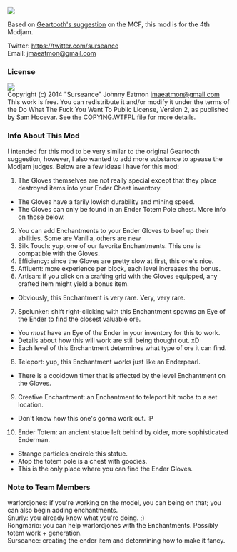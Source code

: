 ![](https://copy.com/HNrV7k74CymKPRRc)

Based on [Geartooth's suggestion](http://www.minecraftforum.net/topic/1299856-ender-gloves/) 
on the MCF, this mod is for the 4th Modjam.

Twitter: https://twitter.com/surseance <br/> 
Email: <jmaeatmon@gmail.com>

### License
![](http://www.wtfpl.net/wp-content/uploads/2012/12/wtfpl-badge-1.png) <br/>
Copyright (c) 2014 "Surseance" Johnny Eatmon <jmaeatmon@gmail.com>
This work is free. You can redistribute it and/or modify it under the
terms of the Do What The Fuck You Want To Public License, Version 2,
as published by Sam Hocevar. See the COPYING.WTFPL file for more details.

### Info About This Mod
I intended for this mod to be very similar to the original Geartooth suggestion, however, I also wanted to add more substance to apease the Modjam judges. Below are a few ideas I have for this mod:

1. The Gloves themselves are not really special except that they place destroyed items into your Ender Chest inventory.
  * The Gloves have a farily lowish durability and mining speed.
  * The Gloves can only be found in an Ender Totem Pole chest. More info on those below.
2. You can add Enchantments to your Ender Gloves to beef up their abilities. Some are Vanilla, others are new.
3. Silk Touch: yup, one of our favorite Enchantments. This one is compatible with the Gloves.
4. Efficiency: since the Gloves are pretty slow at first, this one's nice.
5. Affluent: more experience per block, each level increases the bonus.
6. Artisan: if you click on a crafting grid with the Gloves equipped, any crafted item might yield a bonus item.
  * Obviously, this Enchantment is very rare. Very, very rare.
7. Spelunker: shift right-clicking with this Enchantment spawns an Eye of the Ender to find the closest valuable ore.
  * You *must* have an Eye of the Ender in your inventory for this to work. 
  * Details about how this will work are still being thought out. xD
  * Each level of this Enchantment determines what type of ore it can find.
8. Teleport: yup, this Enchantment works just like an Enderpearl. 
  * There is a cooldown timer that is affected by the level Enchantment on the Gloves.
9. Creative Enchantment: an Enchantment to teleport hit mobs to a set location.
  * Don't know how this one's gonna work out. :P
10. Ender Totem: an ancient statue left behind by older, more sophisticated Enderman.
  * Strange particles encircle this statue.
  * Atop the totem pole is a chest with goodies.
  * This is the only place where you can find the Ender Gloves.

### Note to Team Members
warlordjones: if you're working on the model, you can being on that; you can also begin adding enchantments. <br/>
Snurly: you already know what you're doing. ;) <br/>
Rongmario: you can help warlordjones with the Enchantments. Possibly totem work + generation. <br/>
Surseance: creating the ender item and determining how to make it fancy.
